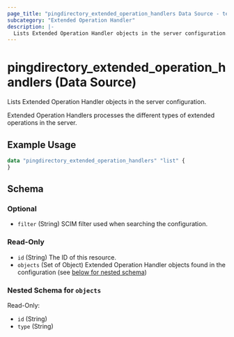 ```yaml
---
page_title: "pingdirectory_extended_operation_handlers Data Source - terraform-provider-pingdirectory"
subcategory: "Extended Operation Handler"
description: |-
  Lists Extended Operation Handler objects in the server configuration.
---
```


# pingdirectory_extended_operation_handlers (Data Source)

Lists Extended Operation Handler objects in the server configuration.

Extended Operation Handlers processes the different types of extended operations in the server.

## Example Usage

```terraform
data "pingdirectory_extended_operation_handlers" "list" {
}
```

<!-- schema generated by tfplugindocs -->
## Schema

### Optional

- `filter` (String) SCIM filter used when searching the configuration.

### Read-Only

- `id` (String) The ID of this resource.
- `objects` (Set of Object) Extended Operation Handler objects found in the configuration (see [below for nested schema](#nestedatt--objects))

<a id="nestedatt--objects"></a>
### Nested Schema for `objects`

Read-Only:

- `id` (String)
- `type` (String)

